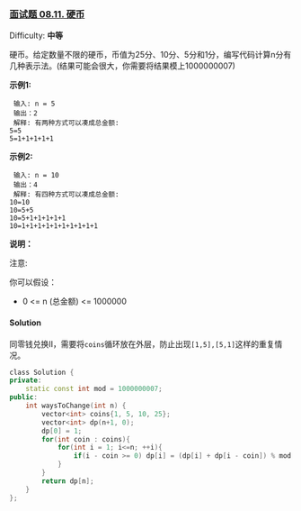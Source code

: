 ### [面试题 08.11\. 硬币](https://leetcode-cn.com/problems/coin-lcci/)

Difficulty: **中等**


硬币。给定数量不限的硬币，币值为25分、10分、5分和1分，编写代码计算n分有几种表示法。(结果可能会很大，你需要将结果模上1000000007)

**示例1:**

```
 输入: n = 5
 输出：2
 解释: 有两种方式可以凑成总金额:
5=5
5=1+1+1+1+1
```

**示例2:**

```
 输入: n = 10
 输出：4
 解释: 有四种方式可以凑成总金额:
10=10
10=5+5
10=5+1+1+1+1+1
10=1+1+1+1+1+1+1+1+1+1
```

**说明：**

注意:

你可以假设：

*   0 <= n (总金额) <= 1000000


#### Solution

同零钱兑换II，需要将`coins`循环放在外层，防止出现`[1,5],[5,1]`这样的重复情况。

```cpp
​class Solution {
private:
    static const int mod = 1000000007;
public:
    int waysToChange(int n) {
        vector<int> coins{1, 5, 10, 25};
        vector<int> dp(n+1, 0);
        dp[0] = 1;
        for(int coin : coins){
            for(int i = 1; i<=n; ++i){
                if(i - coin >= 0) dp[i] = (dp[i] + dp[i - coin]) % mod;
            }
        }
        return dp[n];
    }
};
```